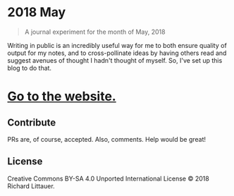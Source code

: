 # 2018 May

> A journal experiment for the month of May, 2018

Writing in public is an incredibly useful way for me to both ensure quality of output for my notes, and to cross-pollinate ideas by having others read and suggest avenues of thought I hadn't thought of myself. So, I've set up this blog to do that.

# [Go to the website.](https://richardlitt.github.io/2018-may)

## Contribute

PRs are, of course, accepted. Also, comments. Help would be great!

## License

Creative Commons BY-SA 4.0 Unported International License © 2018 Richard Littauer.
